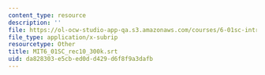 ```yaml
---
content_type: resource
description: ''
file: https://ol-ocw-studio-app-qa.s3.amazonaws.com/courses/6-01sc-introduction-to-electrical-engineering-and-computer-science-i-spring-2011/da828303e5cbed0dd429d6f8f9a3dafb_MIT6_01SC_rec10_300k.srt
file_type: application/x-subrip
resourcetype: Other
title: MIT6_01SC_rec10_300k.srt
uid: da828303-e5cb-ed0d-d429-d6f8f9a3dafb
---
```

